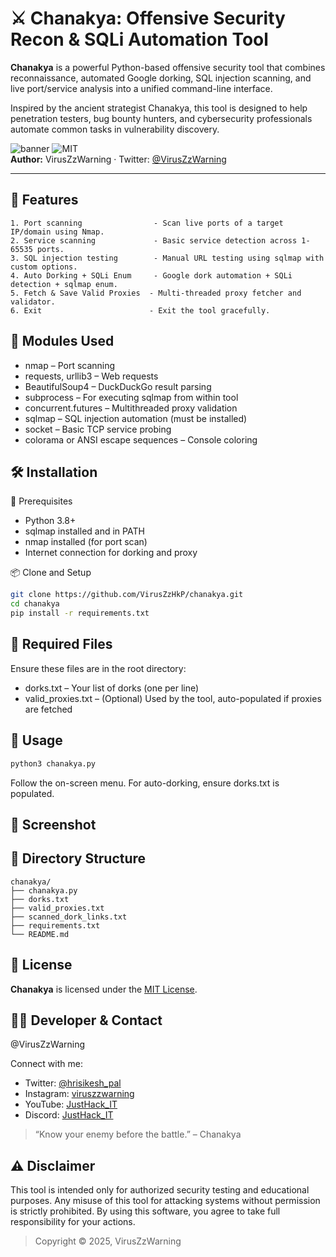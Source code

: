 # ⚔️ Chanakya: Offensive Security Recon & SQLi Automation Tool

**Chanakya** is a powerful Python-based offensive security tool that combines reconnaissance, automated Google dorking, SQL injection scanning, and live port/service analysis into a unified command-line interface.

Inspired by the ancient strategist Chanakya, this tool is designed to help penetration testers, bug bounty hunters, and cybersecurity professionals automate common tasks in vulnerability discovery.

![banner](https://img.shields.io/badge/Built%20With-Python3-blue?style=flat-square) ![MIT](https://img.shields.io/badge/License-MIT-green?style=flat-square)  
**Author:** VirusZzWarning · Twitter: [@VirusZzWarning](https://twitter.com/VirusZzWarning)

---

## 🧠 Features

```text
1. Port scanning                - Scan live ports of a target IP/domain using Nmap.
2. Service scanning             - Basic service detection across 1-65535 ports.
3. SQL injection testing        - Manual URL testing using sqlmap with custom options.
4. Auto Dorking + SQLi Enum     - Google dork automation + SQLi detection + sqlmap enum.
5. Fetch & Save Valid Proxies  - Multi-threaded proxy fetcher and validator.
6. Exit                        - Exit the tool gracefully.
```

## 🧰 Modules Used

- nmap – Port scanning
- requests, urllib3 – Web requests
- BeautifulSoup4 – DuckDuckGo result parsing
- subprocess – For executing sqlmap from within tool
- concurrent.futures – Multithreaded proxy validation
- sqlmap – SQL injection automation (must be installed)
- socket – Basic TCP service probing
- colorama or ANSI escape sequences – Console coloring

## 🛠️ Installation
🔗 Prerequisites
- Python 3.8+
- sqlmap installed and in PATH
- nmap installed (for port scan)
- Internet connection for dorking and proxy

📦 Clone and Setup
```bash
git clone https://github.com/VirusZzHkP/chanakya.git
cd chanakya
pip install -r requirements.txt
```

## 📄 Required Files
Ensure these files are in the root directory:
- dorks.txt – Your list of dorks (one per line)
- valid_proxies.txt – (Optional) Used by the tool, auto-populated if proxies are fetched

## 🚀 Usage
```bash
python3 chanakya.py
```
Follow the on-screen menu. For auto-dorking, ensure dorks.txt is populated.

## 📸 Screenshot

## 📁 Directory Structure
```text
chanakya/
├── chanakya.py
├── dorks.txt
├── valid_proxies.txt
├── scanned_dork_links.txt
├── requirements.txt
└── README.md
```
## 📜 License
<b>Chanakya</b> is licensed under the [MIT License](LICENSE). 


## 🙋‍♂️ Developer & Contact
@VirusZzWarning

Connect with me:
- Twitter: [@hrisikesh_pal](https://twitter.com/hrisikesh_pal)
- Instagram: [viruszzwarning](https://www.instagram.com/viruszzwarning)
- YouTube: [JustHack_IT](https://www.youtube.com/@JustHack_IT)
- Discord: [JustHack_IT](https://discord.com/invite/PUzR6YhXgR)

> “Know your enemy before the battle.” – Chanakya


## ⚠️ Disclaimer
This tool is intended only for authorized security testing and educational purposes.
Any misuse of this tool for attacking systems without permission is strictly prohibited.
By using this software, you agree to take full responsibility for your actions.

> Copyright © 2025, VirusZzWarning

